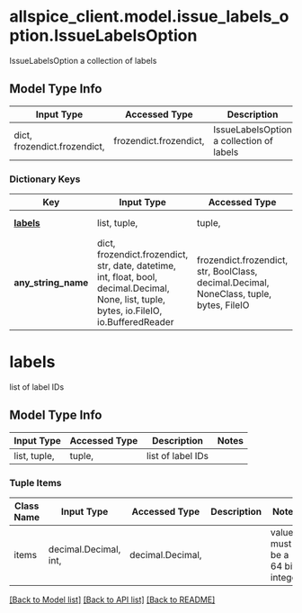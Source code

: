 # allspice_client.model.issue_labels_option.IssueLabelsOption

IssueLabelsOption a collection of labels

## Model Type Info
Input Type | Accessed Type | Description | Notes
------------ | ------------- | ------------- | -------------
dict, frozendict.frozendict,  | frozendict.frozendict,  | IssueLabelsOption a collection of labels | 

### Dictionary Keys
Key | Input Type | Accessed Type | Description | Notes
------------ | ------------- | ------------- | ------------- | -------------
**[labels](#labels)** | list, tuple,  | tuple,  | list of label IDs | [optional] 
**any_string_name** | dict, frozendict.frozendict, str, date, datetime, int, float, bool, decimal.Decimal, None, list, tuple, bytes, io.FileIO, io.BufferedReader | frozendict.frozendict, str, BoolClass, decimal.Decimal, NoneClass, tuple, bytes, FileIO | any string name can be used but the value must be the correct type | [optional]

# labels

list of label IDs

## Model Type Info
Input Type | Accessed Type | Description | Notes
------------ | ------------- | ------------- | -------------
list, tuple,  | tuple,  | list of label IDs | 

### Tuple Items
Class Name | Input Type | Accessed Type | Description | Notes
------------- | ------------- | ------------- | ------------- | -------------
items | decimal.Decimal, int,  | decimal.Decimal,  |  | value must be a 64 bit integer

[[Back to Model list]](../../README.md#documentation-for-models) [[Back to API list]](../../README.md#documentation-for-api-endpoints) [[Back to README]](../../README.md)

